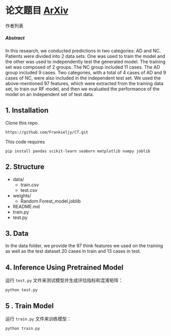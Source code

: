 # 论文题目 [ArXiv]()

作者列表

##### **Abstract**

In this research, we conducted predictions in two categories: AD and NC. Patients were divided into 2 data sets. One was used to train the model and the other was used to independently test the generated model. The training set was composed of 2 groups. The NC group included 11 cases. The AD group included 9 cases. Two categories, with a total of 4 cases of AD and 9 cases of NC, were also included in the independent test set. We used the above-mentioned 97 features, which were extracted from the training data set, to train our RF model, and then we evaluated the performance of the model on an independent set of test data. 



## 1. Installation

Clone this repo.

`https://github.com/Frankieljy/CT.git`

This code requires 

 `pip install pandas scikit-learn seaborn matplotlib numpy joblib`

## 2. Structure

- data/
  - train.csv
  - test.csv
- weights/
  - Random Forest_model.joblib
- README.md
- train.py
- test.py

## 3. Data

 In the data folder, we provide the 97 think features we used on the training as well as the test dataset.20 cases in train and 13 cases in test.



## 4. Inference Using Pretrained Model

运行 `test.py` 文件来测试模型并生成评估指标和混淆矩阵：

`python test.py`



## 5 . Train Model

运行 `train.py` 文件来训练模型：

`python train.py`



